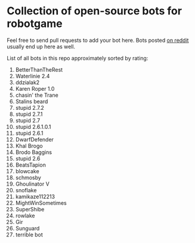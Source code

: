 Collection of open-source bots for robotgame
==============

Feel free to send pull requests to add your bot here. Bots posted [on reddit](http://redd.it/1r2hxo) usually end up here as well. 

List of all bots in this repo approximately sorted by rating: 

1. BetterThanTheRest
2. Waterlinie 2.4
3. ddzialak2
4. Karen Roper 1.0
5. chasin' the Trane
6. Stalins beard
7. stupid 2.7.2
8. stupid 2.7.1
9. stupid 2.7
10. stupid 2.6.1.0.1
11. stupid 2.6.1
12. DwarfDefender
13. Khal Brogo
14. Brodo Baggins
15. stupid 2.6
16. BeatsTapion
17. blowcake
18. schmosby
19. Ghoulinator V
20. snoflake
21. kamikaze112213
22. MightWinSometimes
23. SuperShibe
24. rowlake
25. Gir
26. Sunguard
27. terrible bot
